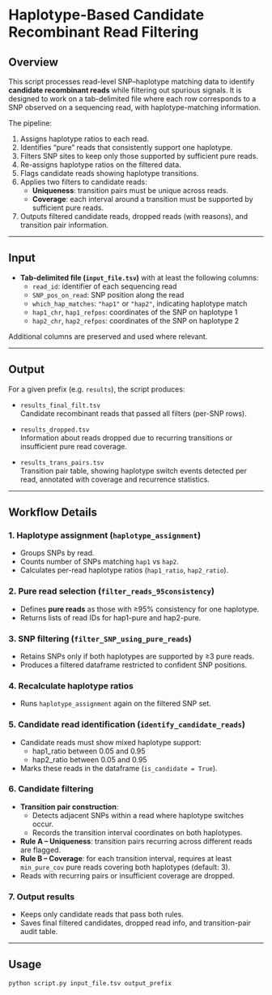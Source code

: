# Haplotype-Based Candidate Recombinant Read Filtering

## Overview
This script processes read-level SNP–haplotype matching data to identify **candidate recombinant reads** while filtering out spurious signals. It is designed to work on a tab-delimited file where each row corresponds to a SNP observed on a sequencing read, with haplotype-matching information.  

The pipeline:  
1. Assigns haplotype ratios to each read.  
2. Identifies “pure” reads that consistently support one haplotype.  
3. Filters SNP sites to keep only those supported by sufficient pure reads.  
4. Re-assigns haplotype ratios on the filtered data.  
5. Flags candidate reads showing haplotype transitions.  
6. Applies two filters to candidate reads:  
   - **Uniqueness**: transition pairs must be unique across reads.  
   - **Coverage**: each interval around a transition must be supported by sufficient pure reads.  
7. Outputs filtered candidate reads, dropped reads (with reasons), and transition pair information.  

---

## Input
- **Tab-delimited file (`input_file.tsv`)** with at least the following columns:
  - `read_id`: identifier of each sequencing read  
  - `SNP_pos_on_read`: SNP position along the read  
  - `which_hap_matches`: `"hap1"` or `"hap2"`, indicating haplotype match  
  - `hap1_chr`, `hap1_refpos`: coordinates of the SNP on haplotype 1  
  - `hap2_chr`, `hap2_refpos`: coordinates of the SNP on haplotype 2  

Additional columns are preserved and used where relevant.  

---

## Output
For a given prefix (e.g. `results`), the script produces:  

- `results_final_filt.tsv`  
  Candidate recombinant reads that passed all filters (per-SNP rows).  

- `results_dropped.tsv`  
  Information about reads dropped due to recurring transitions or insufficient pure read coverage.  

- `results_trans_pairs.tsv`  
  Transition pair table, showing haplotype switch events detected per read, annotated with coverage and recurrence statistics.  

---

## Workflow Details

### 1. Haplotype assignment (`haplotype_assignment`)
- Groups SNPs by read.  
- Counts number of SNPs matching `hap1` vs `hap2`.  
- Calculates per-read haplotype ratios (`hap1_ratio`, `hap2_ratio`).  

### 2. Pure read selection (`filter_reads_95consistency`)
- Defines **pure reads** as those with ≥95% consistency for one haplotype.  
- Returns lists of read IDs for hap1-pure and hap2-pure.  

### 3. SNP filtering (`filter_SNP_using_pure_reads`)
- Retains SNPs only if both haplotypes are supported by ≥3 pure reads.  
- Produces a filtered dataframe restricted to confident SNP positions.  

### 4. Recalculate haplotype ratios  
- Runs `haplotype_assignment` again on the filtered SNP set.  

### 5. Candidate read identification (`identify_candidate_reads`)
- Candidate reads must show mixed haplotype support:  
  - hap1_ratio between 0.05 and 0.95  
  - hap2_ratio between 0.05 and 0.95  
- Marks these reads in the dataframe (`is_candidate = True`).  

### 6. Candidate filtering 
- **Transition pair construction**:  
  - Detects adjacent SNPs within a read where haplotype switches occur.  
  - Records the transition interval coordinates on both haplotypes.  
- **Rule A – Uniqueness**: transition pairs recurring across different reads are flagged.  
- **Rule B – Coverage**: for each transition interval, requires at least `min_pure_cov` pure reads covering both haplotypes (default: 3).  
- Reads with recurring pairs or insufficient coverage are dropped.  

### 7. Output results
- Keeps only candidate reads that pass both rules.  
- Saves final filtered candidates, dropped read info, and transition-pair audit table.  

---

## Usage
```bash
python script.py input_file.tsv output_prefix
